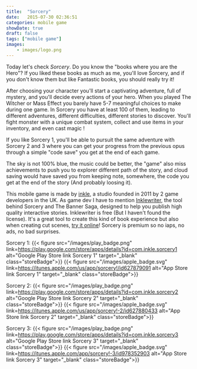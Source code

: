 ```yaml
---
title:  "Sorcery"
date:   2015-07-30 02:36:51
categories: mobile game
showDate: true
draft: false
tags: ["mobile game"]
images:
    - images/logo.png
---
```

Today let's check *Sorcery*. Do you know the "books where you are the Hero"? If you liked these books as much as me, you'll love Sorcery, and if you don't know them but like Fantastic books, you should really try it!<!--more-->

After choosing your character you'll start a captivating adventure, full of mystery, and you'll decide every actions of your hero. When you played The Witcher or Mass Effect you barely have 5-7 meaningful choices to make during one game. In Sorcery you have at least 100 of them, leading to different adventures, different difficulties, different stories to discover. You'll fight monster with a unique combat system, collect and use items in your inventory, and even cast magic !

If you like Sorcery 1, you'll be able to pursuit the same adventure with Sorcery 2 and 3 where you can get your progress from the previous opus through a simple "code save" you get at the end of each game.

The sky is not 100% blue, the music could be better, the "game" also miss achievements to push you to explorer different path of the story, and cloud saving would have saved you from keeping note, somewhere, the code you get at the end of the story (And probably loosing it).

This mobile game is made by [inkle](http://www.inklestudios.com/), a studio founded in 2011 by 2 game developers in the UK. As game dev I have to mention [Inklewriter](http://www.inklestudios.com/inklewriter/), the tool behind Sorcery and The Banner Saga, designed to help you publish high quality interactive stories. Inklewriter is free (But I haven't found the license). It's a great tool to create this kind of book experience but also when creating cut scenes, [try it online](http://writer.inklestudios.com/)! Sorcery is premium so no iaps, no ads, no bad surprises.

Sorcery 1:
{{< figure src="/images/play_badge.png" link=https://play.google.com/store/apps/details?id=com.inkle.sorcery1 alt="Google Play Store link Sorcery 1" target="_blank" class="storeBadge">}}
{{< figure src="/images/apple_badge.svg" link=https://itunes.apple.com/us/app/sorcery!/id627879091 alt="App Store link Sorcery 1" target="_blank" class="storeBadge">}}

Sorcery 2:
{{< figure src="/images/play_badge.png" link=https://play.google.com/store/apps/details?id=com.inkle.sorcery2 alt="Google Play Store link Sorcery 2" target="_blank" class="storeBadge">}}
{{< figure src="/images/apple_badge.svg" link=https://itunes.apple.com/us/app/sorcery!-2/id627880433 alt="App Store link Sorcery 2" target="_blank" class="storeBadge">}}

Sorcery 3:
{{< figure src="/images/play_badge.png" link=https://play.google.com/store/apps/details?id=com.inkle.sorcery3 alt="Google Play Store link Sorcery 3" target="_blank" class="storeBadge">}}
{{< figure src="/images/apple_badge.svg" link=https://itunes.apple.com/app/sorcery!-3/id978352903 alt="App Store link Sorcery 3" target="_blank" class="storeBadge">}}